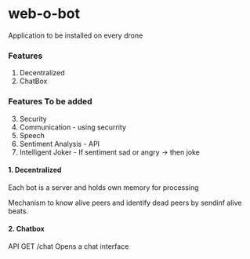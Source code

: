 # web-o-bot
Application to be installed on every drone

### Features 
1. Decentralized
2. ChatBox

### Features To be added
3. Security
4. Communication - using securrity
5. Speech
6. Sentiment Analysis - API 
7. Intelligent Joker - If sentiment sad or angry -> then joke


#### 1. Decentralized
Each bot is a server and holds own memory for processing

Mechanism to know alive peers and identify dead peers by sendinf alive beats.

#### 2. Chatbox
API
GET /chat
Opens a chat interface
